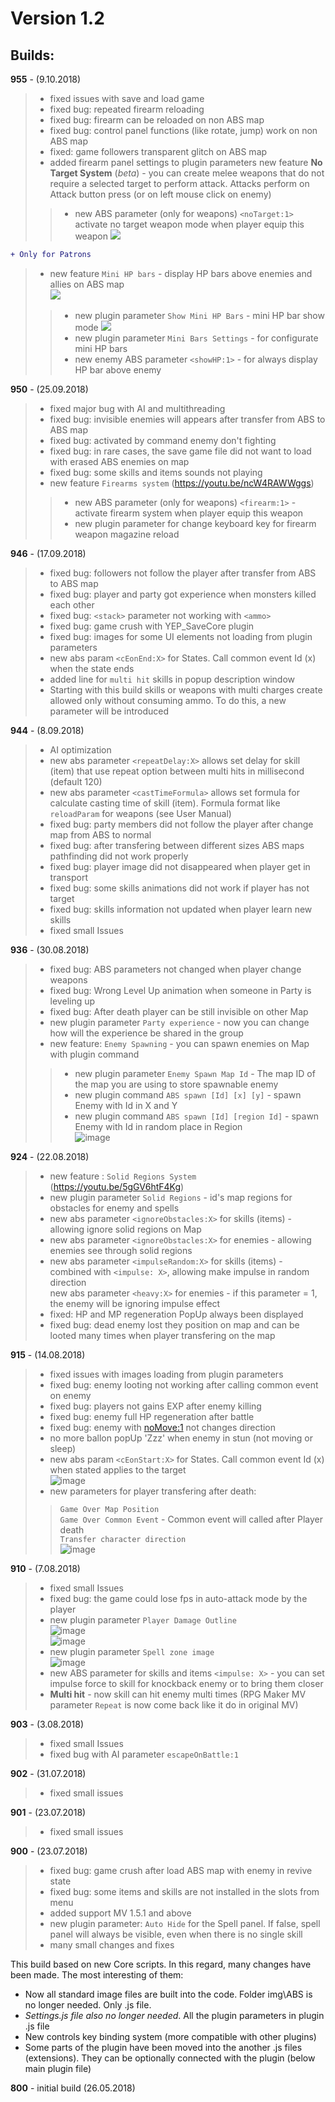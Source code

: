 # Version 1.2  
## Builds:  

**955**  - (9.10.2018)
> - fixed issues with save and load game
> - fixed bug: repeated firearm reloading
> - fixed bug: firearm can be reloaded on non ABS map
> - fixed bug: control panel functions (like rotate, jump) work on non ABS map
> - fixed: game followers transparent glitch on ABS map
> - added firearm panel settings to plugin parameters
> new feature **No Target System** (_beta_) - you can create melee weapons that do not require a selected target to perform attack. Attacks perform on Attack button press (or on left mouse click on enemy)
>> - new ABS parameter (only for weapons) `<noTarget:1>`  activate no target weapon mode when player equip this weapon
![](https://github.com/KageDesu/TestRepo/blob/master/2018-10-09_19-37-11.png)

```diff
+ Only for Patrons
```
> - new feature `Mini HP bars` - display HP bars above enemies and allies on ABS map  
![](https://github.com/KageDesu/TestRepo/blob/master/2018-10-09_19-24-57.png)
>> - new plugin parameter `Show Mini HP Bars` - mini HP bar show mode
![](https://github.com/KageDesu/TestRepo/blob/master/2018-10-09_19-14-35.png)
>> - new plugin parameter `Mini Bars Settings` - for configurate mini HP bars
>> - new enemy ABS parameter `<showHP:1>` - for always display HP bar above enemy



**950** - (25.09.2018)
> - fixed major bug with AI and multithreading
> - fixed bug: invisible enemies will appears after transfer from ABS to ABS map
> - fixed bug: activated by command enemy don't fighting
> - fixed bug: in rare cases, the save game file did not want to load with erased ABS enemies on map
> - fixed bug: some skills and items sounds not playing
> - new feature `Firearms system` (https://youtu.be/ncW4RAWWggs)
>> - new ABS parameter (only for weapons) `<firearm:1>` - activate firearm system when player equip this weapon
>> - new plugin parameter for change keyboard key for firearm weapon magazine reload


**946** - (17.09.2018)
> - fixed bug: followers not follow the player after transfer from ABS to ABS map
> - fixed bug: player and party got experience when monsters killed each other
> - fixed bug: `<stack>` parameter not working with `<ammo>`
> - fixed bug: game crush with YEP_SaveCore plugin
> - fixed bug: images for some UI elements not loading from plugin parameters
> - new abs param `<cEonEnd:X>` for States. Call common event Id (x) when the state ends
> - added line for `multi hit` skills in popup description window
> - Starting with this build skills or weapons with multi charges create allowed only without consuming ammo. To do this, a new parameter will be introduced


**944** - (8.09.2018)
> - AI optimization
> - new abs parameter `<repeatDelay:X>` allows set delay for skill (item) that use repeat option between multi hits in millisecond (default 120)
> - new abs parameter `<castTimeFormula>` allows set formula for calculate casting time of skill (item). Formula format like `reloadParam` for weapons (see User Manual)
> - fixed bug: party members did not follow the player after change map from ABS to normal
> - fixed bug: after transfering between different sizes ABS maps pathfinding did not work properly
> - fixed bug: player image did not disappeared when player get in transport
> - fixed bug: some skills animations did not work if player has not target
> - fixed bug: skills information not updated when player learn new skills
> - fixed small Issues

**936** - (30.08.2018)
> - fixed bug: ABS parameters not changed when player change weapons
> - fixed bug: Wrong Level Up animation when someone in Party is leveling up
> - fixed bug: After death player can be still invisible on other Map
> - new plugin parameter `Party experience` - now you can change how will the experience be shared in the group
> - new feature: `Enemy Spawning`  - you can spawn enemies on Map with plugin command
>> - new plugin parameter `Enemy Spawn Map Id` - The map ID of the map you are using to store spawnable enemy
>> - new plugin command `ABS spawn [Id] [x] [y]` - spawn Enemy with Id in X and Y
>> - new plugin command `ABS spawn [Id] [region Id]` - spawn Enemy with Id in random place in Region  
![image](https://github.com/KageDesu/TestRepo/blob/master/936_spawn.png)

**924** - (22.08.2018)
> - new feature : `Solid Regions System` (https://youtu.be/5gGV6htF4Kg)
> - new plugin parameter `Solid Regions` - id's map regions for obstacles for enemy and spells
> - new abs parameter `<ignoreObstacles:X>` for skills (items) - allowing ignore solid regions on Map
> - new abs parameter `<ignoreObstacles:X>` for enemies - allowing enemies see through solid regions
> - new abs parameter `<impulseRandom:X>` for skills (items) - combined with `<impulse: X>`, allowing make impulse in random direction  
> new abs parameter `<heavy:X>` for enemies - if this parameter = 1, the enemy will be ignoring impulse effect
> - fixed: HP and MP regeneration PopUp always been displayed
> - fixed bug: dead enemy lost they position on map and can be looted many times when player transfering on the map

**915** - (14.08.2018)
> - fixed issues with images loading from plugin parameters
> - fixed bug: enemy looting not working after calling common event on enemy
> - fixed bug: players not gains EXP after enemy killing
> - fixed bug: enemy full HP regeneration after battle
> - fixed bug: enemy with <noMove:1> not changes direction
> - no more ballon popUp 'Zzz' when enemy in stun (not moving or sleep)
> - new abs param `<cEonStart:X>` for States. Call common event Id (x) when stated applies to the target  
![image](https://github.com/KageDesu/TestRepo/blob/master/915_event.png)
> - new parameters for player transfering after death:  
>> `Game Over Map Position`  
>> `Game Over Common Event` - Common event will called after Player death  
>> `Transfer character direction`   
![image](https://github.com/KageDesu/TestRepo/blob/master/915_deadMapParams.png)


**910** - (7.08.2018)
> - fixed small Issues
> - fixed bug:  the game could lose fps in auto-attack mode by the player
> - new plugin parameter `Player Damage Outline`  
![image](https://github.com/KageDesu/TestRepo/blob/master/Build910Params.png)   
![image](https://github.com/KageDesu/TestRepo/blob/master/Build910Param2.png)  
> - new plugin parameter `Spell zone image`   
![image](https://github.com/KageDesu/TestRepo/blob/master/Build910Param1.png)
> - new ABS parameter for skills and items `<impulse: X>` - you can set impulse force to skill for knockback enemy or to bring them closer
> - **Multi hit** - now skill can hit enemy multi times (RPG Maker MV parameter `Repeat` is now come back like it do in original MV)



**903** - (3.08.2018)
> - fixed small Issues
> - fixed bug with AI parameter `escapeOnBattle:1`

**902** - (31.07.2018)

> - fixed small issues

**901** - (23.07.2018)

> - fixed small issues  

**900** - (23.07.2018)

> - fixed bug: game crush after load ABS map with enemy in revive state
> - fixed bug: some items and skills are not installed in the slots from menu
> - added support MV 1.5.1 and above
> - new plugin parameter: `Auto Hide` for the Spell panel. If false, spell panel will always be visible, even when there is no single skill
> - many small changes and fixes

This build based on new Core scripts. In this regard, many changes have been made. The most interesting of them:
  - Now all standard image files are built into the code. Folder img\ABS is no longer needed. Only .js file.
  - *Settings.js file also no longer needed*. All the plugin parameters in plugin .js file
  - New controls key binding system (more compatible with other plugins)
  - Some parts of the plugin have been moved into the another .js files (extensions). They can be optionally connected with the plugin (below main plugin file)

**800** - initial build (26.05.2018)  
